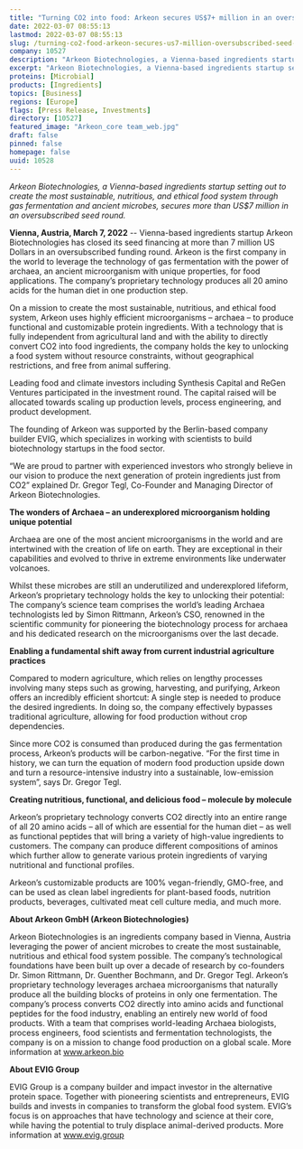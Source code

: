 ```yaml
---
title: "Turning CO2 into food: Arkeon secures US$7+ million in an oversubscribed seed round"
date: 2022-03-07 08:55:13
lastmod: 2022-03-07 08:55:13
slug: /turning-co2-food-arkeon-secures-us7-million-oversubscribed-seed-round
company: 10527
description: "Arkeon Biotechnologies, a Vienna-based ingredients startup setting out to create the most sustainable, nutritious, and ethical food system through gas fermentation and ancient microbes, secures more than US$7 million in an oversubscribed seed round."
excerpt: "Arkeon Biotechnologies, a Vienna-based ingredients startup setting out to create the most sustainable, nutritious, and ethical food system through gas fermentation and ancient microbes, secures more than US$7 million in an oversubscribed seed round."
proteins: [Microbial]
products: [Ingredients]
topics: [Business]
regions: [Europe]
flags: [Press Release, Investments]
directory: [10527]
featured_image: "Arkeon_core team_web.jpg"
draft: false
pinned: false
homepage: false
uuid: 10528
---
```

<p><em>Arkeon Biotechnologies, a Vienna-based ingredients startup setting out to create the most sustainable, nutritious, and ethical food system through gas fermentation and ancient microbes, secures more than US$7 million in an oversubscribed seed round.</em></p>
<p><strong>Vienna, Austria, March 7, 2022</strong> -- Vienna-based ingredients startup Arkeon Biotechnologies has closed its seed financing at more than 7 million US Dollars in an oversubscribed funding round. Arkeon is the first company in the world to leverage the technology of gas fermentation with the power of archaea, an ancient microorganism with unique properties, for food applications. The company’s proprietary technology produces all 20 amino acids for the human diet in one production step.</p>
<p>On a mission to create the most sustainable, nutritious, and ethical food system, Arkeon uses highly efficient microorganisms – archaea – to produce functional and customizable protein ingredients. With a technology that is fully independent from agricultural land and with the ability to directly convert CO2 into food ingredients, the company holds the key to unlocking a food system without resource constraints, without geographical restrictions, and free from animal suffering.</p>
<p>Leading food and climate investors including Synthesis Capital and ReGen Ventures participated in the investment round. The capital raised will be allocated towards scaling up production levels, process engineering, and product development.</p>
<p>The founding of Arkeon was supported by the Berlin-based company builder EVIG, which specializes in working with scientists to build biotechnology startups in the food sector.</p>
<p>“We are proud to partner with experienced investors who strongly believe in our vision to produce the next generation of protein ingredients just from CO2” explained Dr. Gregor Tegl, Co-Founder and Managing Director of Arkeon Biotechnologies.</p>
<p><strong>The wonders of Archaea – an underexplored microorganism holding unique potential</strong></p>
<p>Archaea are one of the most ancient microorganisms in the world and are intertwined with the creation of life on earth. They are exceptional in their capabilities and evolved to thrive in extreme environments like underwater volcanoes.</p>
<p>Whilst these microbes are still an underutilized and underexplored lifeform, Arkeon’s proprietary technology holds the key to unlocking their potential: The company’s science team comprises the world’s leading Archaea technologists led by Simon Rittmann, Arkeon’s CSO, renowned in the scientific community for pioneering the biotechnology process for archaea and his dedicated research on the microorganisms over the last decade.</p>
<p><strong>Enabling a fundamental shift away from current industrial agriculture practices </strong></p>
<p>Compared to modern agriculture, which relies on lengthy processes involving many steps such as growing, harvesting, and purifying, Arkeon offers an incredibly efficient shortcut: A single step is needed to produce the desired ingredients. In doing so, the company effectively bypasses traditional agriculture, allowing for food production without crop dependencies.</p>
<p>Since more CO2 is consumed than produced during the gas fermentation process, Arkeon’s products will be carbon-negative. “For the first time in history, we can turn the equation of modern food production upside down and turn a resource-intensive industry into a sustainable, low-emission system”, says Dr. Gregor Tegl.</p>
<p><strong>Creating nutritious, functional, and delicious food – molecule by molecule</strong></p>
<p>Arkeon’s proprietary technology converts CO2 directly into an entire range of all 20 amino acids – all of which are essential for the human diet – as well as functional peptides that will bring a variety of high-value ingredients to customers. The company can produce different compositions of aminos which further allow to generate various protein ingredients of varying nutritional and functional profiles.</p>
<p>Arkeon’s customizable products are 100% vegan-friendly, GMO-free, and can be used as clean label ingredients for plant-based foods, nutrition products, beverages, cultivated meat cell culture media, and much more.</p>
<p><strong>About </strong><strong>Arkeon GmbH (Arkeon Biotechnologies)</strong></p>
<p>Arkeon Biotechnologies is an ingredients company based in Vienna, Austria leveraging the power of ancient microbes to create the most sustainable, nutritious and ethical food system possible. The company’s technological foundations have been built up over a decade of research by co-founders Dr. Simon Rittmann, Dr. Guenther Bochmann, and Dr. Gregor Tegl. Arkeon’s proprietary technology leverages archaea microorganisms that naturally produce all the building blocks of proteins in only one fermentation. The company’s process converts CO2 directly into amino acids and functional peptides for the food industry, enabling an entirely new world of food products. With a team that comprises world-leading Archaea biologists, process engineers, food scientists and fermentation technologists, the company is on a mission to change food production on a global scale. More information at <a href="http://www.arkeon.bio">www.arkeon.bio</a></p>
<p><strong>About EVIG Group </strong></p>
<p>EVIG Group is a company builder and impact investor in the alternative protein space. Together with pioneering scientists and entrepreneurs, EVIG builds and invests in companies to transform the global food system. EVIG’s focus is on approaches that have technology and science at their core, while having the potential to truly displace animal-derived products. More information at <a href="http://www.evig.group">www.evig.group</a> </p>
